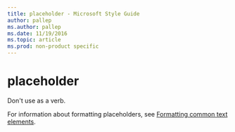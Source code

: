 ```yaml
---
title: placeholder - Microsoft Style Guide
author: pallep
ms.author: pallep
ms.date: 11/19/2016
ms.topic: article
ms.prod: non-product specific
---
```


# placeholder

Don't use as a verb. 

For information about formatting placeholders, see [Formatting common text elements](/style-guide/text-formatting/formatting-common-text-elements).
